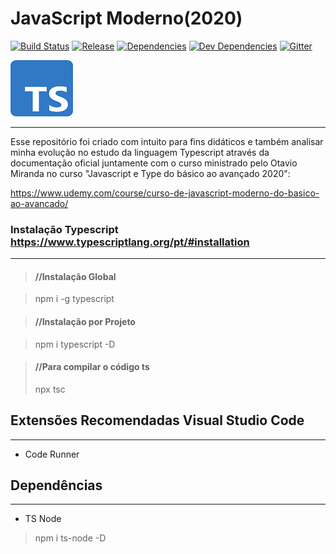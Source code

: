 # JavaScript Moderno(2020)

[![Build Status](https://travis-ci.org/verekia/js-stack-from-scratch.svg?branch=master)](https://travis-ci.org/verekia/js-stack-from-scratch)
[![Release](https://img.shields.io/github/release/verekia/js-stack-from-scratch.svg?style=flat-square)](https://github.com/verekia/js-stack-from-scratch/releases)
[![Dependencies](https://img.shields.io/david/verekia/js-stack-boilerplate.svg?style=flat-square)](https://david-dm.org/verekia/js-stack-boilerplate)
[![Dev Dependencies](https://img.shields.io/david/dev/verekia/js-stack-boilerplate.svg?style=flat-square)](https://david-dm.org/verekia/js-stack-boilerplate?type=dev)
[![Gitter](https://img.shields.io/gitter/room/js-stack-from-scratch/Lobby.svg?style=flat-square)](https://gitter.im/js-stack-from-scratch/)

[![Webpack](./assets/img/typescript.png)](https://www.typescriptlang.org/)

---
 Esse repositório foi criado com intuito para fins didáticos e também analisar minha evolução no estudo da linguagem Typescript através da documentação oficial juntamente com o curso ministrado pelo Otavio Miranda no curso "Javascript e Type do básico  ao avançado 2020":

 <https://www.udemy.com/course/curso-de-javascript-moderno-do-basico-ao-avancado/>

 
 ### Instalação Typescript https://www.typescriptlang.org/pt/#installation
  ____
 >#### //Instalação Global

 > npm i -g typescript

 >#### //Instalação por Projeto

 > npm i typescript -D

 > #### //Para compilar o código ts
 > npx tsc

## Extensões Recomendadas Visual Studio Code
___
* Code Runner

 ## Dependências
 ____
* TS Node
> npm i ts-node -D